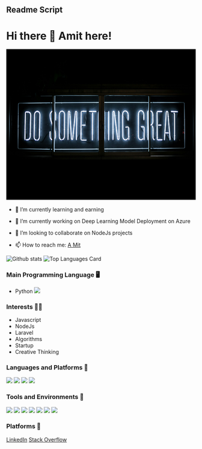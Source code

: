 ## Readme Script 


# Hi there 👋 Amit here!

<p align="center">
  <img src=https://raw.githubusercontent.com/a-M-i-T/a-M-i-T/main/amit-github.jpg" height="400px" width="1000px">
</p>

- 🌱 I’m currently learning and earning
- 🔭 I’m currently working on Deep Learning Model Deployment on Azure

- 🤝 I’m looking to collaborate on NodeJs projects
- 📫 How to reach me: <a href="https://www.linkedin.com/in/arya-amit/">A Mit</a>


![Github stats](https://github-readme-stats.vercel.app/api?username=a-M-i-T&theme=highcontrast&show_icons=true&count_private=true)
![Top Languages Card](https://github-readme-stats.vercel.app/api/top-langs/?username=a-M-i-T&layout=compact)

### Main Programming Language :desktop_computer: 
- Python <img src="https://user-images.githubusercontent.com/28517335/102723536-9f979480-432e-11eb-8552-fdb39e939362.png" width="40px">


### Interests 👨‍💻
- Javascript
- NodeJs
- Laravel 
- Algorithms
- Startup
- Creative Thinking

### Languages and Platforms 🦄

<code><img height="40" src="https://raw.githubusercontent.com/shinokada/shinokada/master/assets/python.png"></code>
<code><img height="40" src="https://raw.githubusercontent.com/shinokada/shinokada/master/assets/jupyter-notebook.png"></code>
<code><img height="40" src="https://raw.githubusercontent.com/shinokada/shinokada/master/assets/javascript.png"></code>
<code><img height="40" src="https://raw.githubusercontent.com/shinokada/shinokada/master/assets/visual-studio-code.png"></code>


### Tools and Environments 🔧
<p>
<img src="https://img.shields.io/badge/OS-Windows-organge?logo=Windows">
<img src="https://img.shields.io/badge/OS-Linux-organge?logo=Linux">
<img src="https://img.shields.io/badge/OS-Chrome-organge?logo=Chrome">
<img src="https://img.shields.io/badge/Editor-VSCode-green?logo=Visual%20Studio%20Code">
<img src="https://img.shields.io/badge/Cloud-Azure-green?logo=Microsoft%20Azure">
<img src="https://img.shields.io/badge/Library-scikit-red">
<img src="https://img.shields.io/badge/Library-Tensorflow-red?logo=Tensorflow">
</a>
</p>


### Platforms 👨‍
<p>
<a href="https://www.linkedin.com/in/arya-amit/">LinkedIn</a>
<a href="https://stackoverflow.com/users/4754517/amit-arya">Stack Overflow
</a>
</p>

